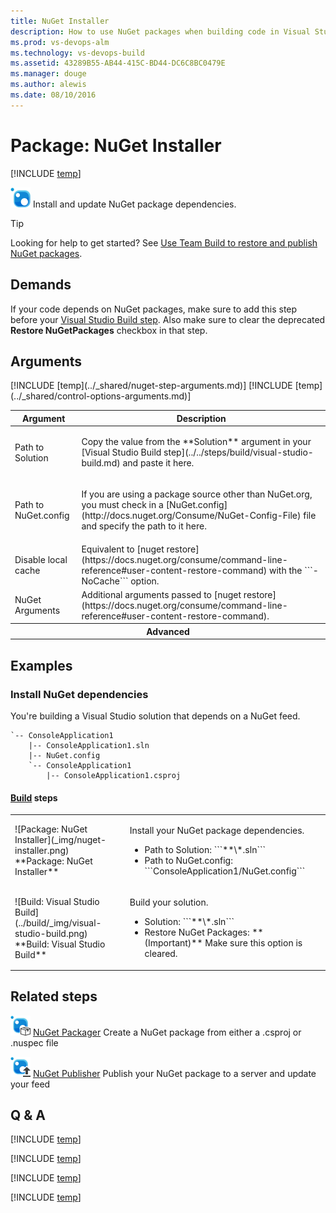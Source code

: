 ```yaml
---
title: NuGet Installer
description: How to use NuGet packages when building code in Visual Studio Team Services
ms.prod: vs-devops-alm
ms.technology: vs-devops-build
ms.assetid: 43289B55-AB44-415C-BD44-DC6C8BC0479E
ms.manager: douge
ms.author: alewis
ms.date: 08/10/2016
---
```


# Package: NuGet Installer

[!INCLUDE [temp](../../_shared/version-tfs-2015-rtm.md)]

![](_img/nuget-installer.png) Install and update NuGet package dependencies.

> [!TIP]
> Looking for help to get started? See [Use Team Build to restore and publish NuGet packages](../../../package/build/team-build-nuget.md).

## Demands

If your code depends on NuGet packages, make sure to add this step before your [Visual Studio Build step](../../steps/build/visual-studio-build.md). Also make sure to clear the deprecated **Restore NuGetPackages** checkbox in that step.

## Arguments

<table>
<thead>
<tr>
<th>Argument</th>
<th>Description</th>
</tr>
</thead>
<tr>
<td>Path to Solution</td>
<td>
<p>Copy the value from the **Solution** argument in your [Visual Studio Build step](../../steps/build/visual-studio-build.md) and paste it here.</p>
</td>
</tr>
<tr>
<td>Path to NuGet.config</td>
<td>
<p>If you are using a package source other than NuGet.org, you must check in a [NuGet.config](http://docs.nuget.org/Consume/NuGet-Config-File) file and specify the path to it here.</p>
</td>
</tr>
<tr>
<td>Disable local cache</td>
<td>
Equivalent to [nuget restore](https://docs.nuget.org/consume/command-line-reference#user-content-restore-command) with the ```-NoCache``` option.
</td>
</tr>
<tr>
<td>NuGet Arguments</td>
<td>
Additional arguments passed to [nuget restore](https://docs.nuget.org/consume/command-line-reference#user-content-restore-command).
</td>
</tr>
<tr><th style="text-align: center" colspan="2">Advanced</th></tr>
[!INCLUDE [temp](../_shared/nuget-step-arguments.md)]
[!INCLUDE [temp](../_shared/control-options-arguments.md)]
</table>

## Examples

### Install NuGet dependencies

You're building a Visual Studio solution that depends on a NuGet feed.

```
`-- ConsoleApplication1
    |-- ConsoleApplication1.sln
    |-- NuGet.config
    `-- ConsoleApplication1
        |-- ConsoleApplication1.csproj
```


#### [Build](../../define/build.md) steps

<table>
<tr>
<td>![Package: NuGet Installer](_img/nuget-installer.png)<br/>**Package: NuGet Installer**</td>
<td>
<p>Install your NuGet package dependencies.</p>
<ul>
<li>Path to Solution: ```**\*.sln```</li>
<li>Path to NuGet.config: ```ConsoleApplication1/NuGet.config```</li>
</ul>
</td>
</tr>
<tr>
<td>![Build: Visual Studio Build](../build/_img/visual-studio-build.png)<br/>**Build: Visual Studio Build**</td>
<td>
<p>Build your solution.</p>
<ul>
<li>Solution: ```**\*.sln```</li>
<li>Restore NuGet Packages: **(Important)** Make sure this option is cleared.</li>
</ul>
</td>
</tr>
</table>

## Related steps

![](_img/nuget-packager.png) [NuGet Packager](nuget-packager.md) Create a NuGet package from either a .csproj or .nuspec file

![](_img/nuget-publisher.png) [NuGet Publisher](nuget-publisher.md) Publish your NuGet package to a server and update your feed

## Q & A

<!-- BEGINSECTION class="md-qanda" -->

[!INCLUDE [temp](../_shared/nuget-step-qa.md)]

[!INCLUDE [temp](../../_shared/qa-definition-common-all-platforms.md)]

[!INCLUDE [temp](../../_shared/qa-agents.md)]

[!INCLUDE [temp](../../_shared/qa-versions.md)]

<!-- ENDSECTION -->
